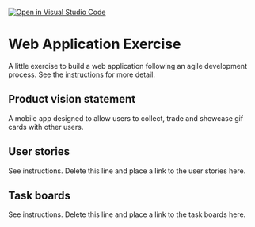 [![Open in Visual Studio Code](https://classroom.github.com/assets/open-in-vscode-c66648af7eb3fe8bc4f294546bfd86ef473780cde1dea487d3c4ff354943c9ae.svg)](https://classroom.github.com/online_ide?assignment_repo_id=8874500&assignment_repo_type=AssignmentRepo)
# Web Application Exercise

A little exercise to build a web application following an agile development process. See the [instructions](instructions.md) for more detail.

## Product vision statement

A mobile app designed to allow users to collect, trade and showcase gif cards with other users.

## User stories

See instructions. Delete this line and place a link to the user stories here.

## Task boards

See instructions. Delete this line and place a link to the task boards here.
